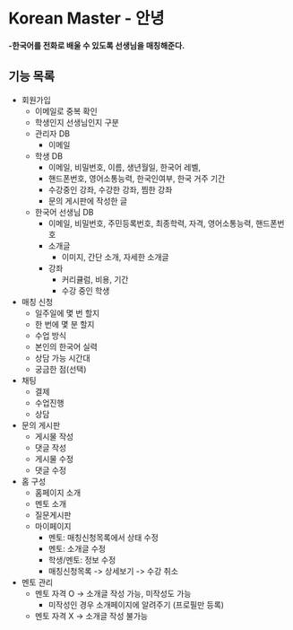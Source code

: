 # Korean Master - 안녕
#### -한국어를 전화로 배울 수 있도록 선생님을 매칭해준다.
## 기능 목록
- 회원가입
    - 이메일로 중복 확인
    - 학생인지 선생님인지 구분
    - 관리자 DB
        - 이메일
    - 학생 DB
        - 이메일, 비밀번호, 이름, 생년월일, 한국어 레벨, 
        - 핸드폰번호, 영어소통능력, 한국인여부, 한국 거주 기간
        - 수강중인 강좌, 수강한 강좌, 찜한 강좌
        - 문의 게시판에 작성한 글
    - 한국어 선생님 DB
        - 이메일, 비밀번호, 주민등록번호, 최종학력, 자격, 영어소통능력, 핸드폰번호
        - 소개글
          - 이미지, 간단 소개, 자세한 소개글
        - 강좌
            - 커리큘럼, 비용, 기간
            - 수강 중인 학생
- 매칭 신청
    - 일주일에 몇 번 할지
    - 한 번에 몇 분 할지
    - 수업 방식
    - 본인의 한국어 실력
    - 상담 가능 시간대
    - 궁금한 점(선택)
- 채팅
  - 결제
  - 수업진행
  - 상담
- 문의 게시판
  - 게시물 작성
  - 댓글 작성
  - 게시물 수정
  - 댓글 수정
- 홈 구성
  - 홈페이지 소개
  - 멘토 소개
  - 질문게시판
  - 마이페이지
    - 멘토: 매칭신청목록에서 상태 수정
    - 멘토: 소개글 수정
    - 학생/멘토: 정보 수정
    - 매칭신청목록 -> 상세보기 -> 수강 취소
- 멘토 관리
  - 멘토 자격 O -> 소개글 작성 가능, 미작성도 가능
    - 미작성인 경우 소개페이지에 알려주기 (프로필만 등록)
  - 멘토 자격 X -> 소개글 작성 불가능
  